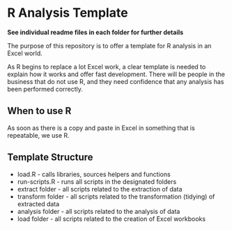 # R Analysis Template

**See individual readme files in each folder for further details**

The purpose of this repository is to offer a template for R analysis in an Excel world.

As R begins to replace a lot Excel work, a clear template is needed to explain how it works and offer fast development. There will be people in the business that do not use R, and they need confidence that any analysis has been performed correctly.

## When to use R

As soon as there is a copy and paste in Excel in something that is repeatable, we use R.

## Template Structure

* load.R - calls libraries, sources helpers and functions
* run-scripts.R - runs all scripts in the designated folders
* extract folder - all scripts related to the extraction of data
* transform folder - all scripts related to the transformation (tidying) of extracted data
* analysis folder - all scripts related to the analysis of data
* load folder - all scripts related to the creation of Excel workbooks

